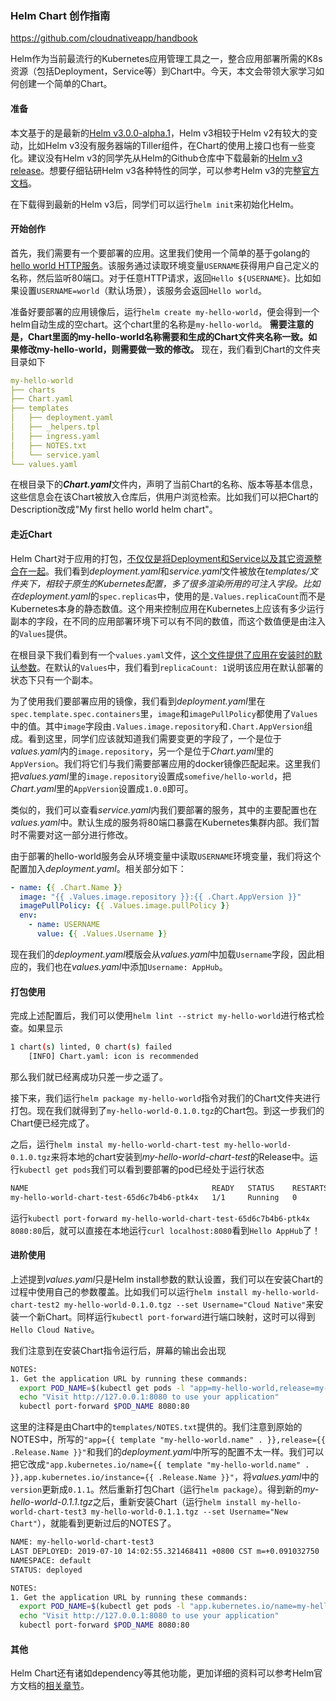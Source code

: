 ### Helm Chart 创作指南

https://github.com/cloudnativeapp/handbook

Helm作为当前最流行的Kubernetes应用管理工具之一，整合应用部署所需的K8s资源（包括Deployment，Service等）到Chart中。今天，本文会带领大家学习如何创建一个简单的Chart。

#### 准备

本文基于的是最新的[Helm v3.0.0-alpha.1](https://v3.helm.sh/)，Helm v3相较于Helm v2有较大的变动，比如Helm v3没有服务器端的Tiller组件，在Chart的使用上接口也有一些变化。建议没有Helm v3的同学先从Helm的Github仓库中下载最新的[Helm v3 release](https://github.com/helm/helm/releases/tag/v3.0.0-alpha.1)。想要仔细钻研Helm v3各种特性的同学，可以参考Helm v3的完整[官方文档](https://v3.helm.sh/docs/using_helm/)。

在下载得到最新的Helm v3后，同学们可以运行`helm init`来初始化Helm。

#### 开始创作

首先，我们需要有一个要部署的应用。这里我们使用一个简单的基于golang的[hello world HTTP服务](src/)。该服务通过读取环境变量`USERNAME`获得用户自己定义的名称，然后监听80端口。对于任意HTTP请求，返回`Hello ${USERNAME}。`比如如果设置`USERNAME=world`（默认场景），该服务会返回`Hello world`。

准备好要部署的应用镜像后，运行`helm create my-hello-world`，便会得到一个helm自动生成的空chart。这个chart里的名称是`my-hello-world`。
**需要注意的是，Chart里面的my-hello-world名称需要和生成的Chart文件夹名称一致。如果修改my-hello-world，则需要做一致的修改。**
现在，我们看到Chart的文件夹目录如下

```yaml
my-hello-world
├── charts
├── Chart.yaml
├── templates
│   ├── deployment.yaml
│   ├── _helpers.tpl
│   ├── ingress.yaml
│   ├── NOTES.txt
│   └── service.yaml
└── values.yaml
```

在根目录下的***Chart.yaml***文件内，声明了当前Chart的名称、版本等基本信息，这些信息会在该Chart被放入仓库后，供用户浏览检索。比如我们可以把Chart的Description改成"My first hello world helm chart"。

#### 走近Chart

Helm Chart对于应用的打包，<u>不仅仅是将Deployment和Service以及其它资源整合在一起</u>。我们看到*deployment.yaml*和*service.yaml*文件被放在*templates/*文件夹下，相较于原生的Kubernetes配置，多了很多渲染所用的可注入字段。比如在*deployment.yaml*的`spec.replicas`中，使用的是`.Values.replicaCount`而不是Kubernetes本身的静态数值。这个用来控制应用在Kubernetes上应该有多少运行副本的字段，在不同的应用部署环境下可以有不同的数值，而这个数值便是由注入的`Values`提供。

在根目录下我们看到有一个`values.yaml`文件，<u>这个文件提供了应用在安装时的默认参数</u>。在默认的`Values`中，我们看到`replicaCount: 1`说明该应用在默认部署的状态下只有一个副本。

为了使用我们要部署应用的镜像，我们看到*deployment.yaml*里在`spec.template.spec.containers`里，`image`和`imagePullPolicy`都使用了`Values`中的值。其中`image`字段由`.Values.image.repository`和`.Chart.AppVersion`组成。看到这里，同学们应该就知道我们需要变更的字段了，一个是位于*values.yaml*内的`image.repository`，另一个是位于*Chart.yaml*里的`AppVersion`。我们将它们与我们需要部署应用的docker镜像匹配起来。这里我们把*values.yaml*里的`image.repository`设置成`somefive/hello-world`，把*Chart.yaml*里的`AppVersion`设置成`1.0.0`即可。

类似的，我们可以查看*service.yaml*内我们要部署的服务，其中的主要配置也在*values.yaml*中。默认生成的服务将80端口暴露在Kubernetes集群内部。我们暂时不需要对这一部分进行修改。

由于部署的hello-world服务会从环境变量中读取`USERNAME`环境变量，我们将这个配置加入*deployment.yaml*。相关部分如下：

```yaml
- name: {{ .Chart.Name }}
  image: "{{ .Values.image.repository }}:{{ .Chart.AppVersion }}"
  imagePullPolicy: {{ .Values.image.pullPolicy }}
  env:
    - name: USERNAME
      value: {{ .Values.Username }}
```

现在我们的*deployment.yaml*模版会从*values.yaml*中加载`Username`字段，因此相应的，我们也在*values.yaml*中添加`Username: AppHub`。

#### 打包使用

完成上述配置后，我们可以使用`helm lint --strict my-hello-world`进行格式检查。如果显示

```bash
1 chart(s) linted, 0 chart(s) failed
	[INFO] Chart.yaml: icon is recommended
```

那么我们就已经离成功只差一步之遥了。

接下来，我们运行`helm package my-hello-world`指令对我们的Chart文件夹进行打包。现在我们就得到了`my-hello-world-0.1.0.tgz`的Chart包。到这一步我们的Chart便已经完成了。

之后，运行`helm instal my-hello-world-chart-test my-hello-world-0.1.0.tgz`来将本地的chart安装到*my-hello-world-chart-test*的Release中。运行`kubectl get pods`我们可以看到要部署的pod已经处于运行状态

```bash
NAME                                         READY   STATUS    RESTARTS   AGE
my-hello-world-chart-test-65d6c7b4b6-ptk4x   1/1     Running   0          4m3s
```

运行`kubectl port-forward my-hello-world-chart-test-65d6c7b4b6-ptk4x 8080:80`后，就可以直接在本地运行`curl localhost:8080`看到`Hello AppHub`了！

#### 进阶使用

上述提到*values.yaml*只是Helm install参数的默认设置，我们可以在安装Chart的过程中使用自己的参数覆盖。比如我们可以运行`helm install my-hello-world-chart-test2 my-hello-world-0.1.0.tgz --set Username="Cloud Native"`来安装一个新Chart。同样运行`kubectl port-forward`进行端口映射，这时可以得到`Hello Cloud Native`。

我们注意到在安装Chart指令运行后，屏幕的输出会出现

```bash
NOTES:
1. Get the application URL by running these commands:
  export POD_NAME=$(kubectl get pods -l "app=my-hello-world,release=my-hello-world-chart-test2" -o jsonpath="{.items[0].metadata.name}")
  echo "Visit http://127.0.0.1:8080 to use your application"
  kubectl port-forward $POD_NAME 8080:80
```

这里的注释是由Chart中的`templates/NOTES.txt`提供的。我们注意到原始的NOTES中，所写的`"app={{ template "my-hello-world.name" . }},release={{ .Release.Name }}"`和我们的*deployment.yaml*中所写的配置不太一样。我们可以把它改成`"app.kubernetes.io/name={{ template "my-hello-world.name" . }},app.kubernetes.io/instance={{ .Release.Name }}"`，将*values.yaml*中的`version`更新成`0.1.1`。然后重新打包Chart（运行`helm package`）。得到新的*my-hello-world-0.1.1.tgz*之后，重新安装Chart（运行`helm install my-hello-world-chart-test3 my-hello-world-0.1.1.tgz --set Username="New Chart"`），就能看到更新过后的NOTES了。

```bash
NAME: my-hello-world-chart-test3
LAST DEPLOYED: 2019-07-10 14:02:55.321468411 +0800 CST m=+0.091032750
NAMESPACE: default
STATUS: deployed

NOTES:
1. Get the application URL by running these commands:
  export POD_NAME=$(kubectl get pods -l "app.kubernetes.io/name=my-hello-world,app.kubernetes.io/instance=my-hello-world-chart-test3" -o jsonpath="{.items[0].metadata.name}")
  echo "Visit http://127.0.0.1:8080 to use your application"
  kubectl port-forward $POD_NAME 8080:80
```

#### 其他

Helm Chart还有诸如dependency等其他功能，更加详细的资料可以参考Helm官方文档的[相关章节](https://v3.helm.sh/docs/chart_template_guide/#the-chart-template-developer-s-guide)。
